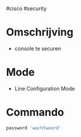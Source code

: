 #cisco #security 
# Omschrijving 
- console te securen

# Mode 
- Line Configuration Mode 

# Commando 
```bash 
password 'wachtwoord'
```


